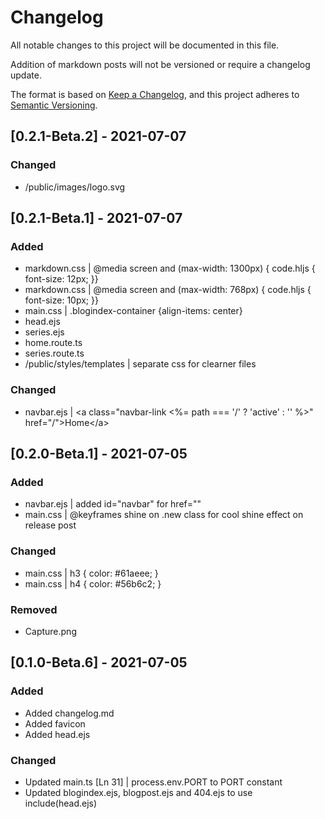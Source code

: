 # Changelog

All notable changes to this project will be documented in this file.

Addition of markdown posts will not be versioned or require a changelog update.

The format is based on [Keep a Changelog](https://keepachangelog.com/en/1.0.0/),
and this project adheres to [Semantic Versioning](https://semver.org/spec/v2.0.0.html).

## [0.2.1-Beta.2] - 2021-07-07

### Changed

- /public/images/logo.svg

## [0.2.1-Beta.1] - 2021-07-07

### Added

- markdown.css | @media screen and (max-width: 1300px) { code.hljs {
  font-size: 12px;
  }}
- markdown.css | @media screen and (max-width: 768px) { code.hljs {
  font-size: 10px;
  }}
- main.css | .blogindex-container {align-items: center}
- head.ejs
- series.ejs
- home.route.ts
- series.route.ts
- /public/styles/templates | separate css for clearner files

### Changed

- navbar.ejs | &lt;a class="navbar-link <%= path === '/' ? 'active' : '' %>" href="/">Home</a&gt;

## [0.2.0-Beta.1] - 2021-07-05

### Added

- navbar.ejs | added id="navbar" for href=""
- main.css | @keyframes shine on .new class for cool shine effect on release post

### Changed

- main.css | h3 { color: #61aeee; }
- main.css | h4 { color: #56b6c2; }

### Removed

- Capture.png

## [0.1.0-Beta.6] - 2021-07-05

### Added

- Added changelog.md
- Added favicon
- Added head.ejs

### Changed

- Updated main.ts [Ln 31] | process.env.PORT to PORT constant
- Updated blogindex.ejs, blogpost.ejs and 404.ejs to use include(head.ejs)
